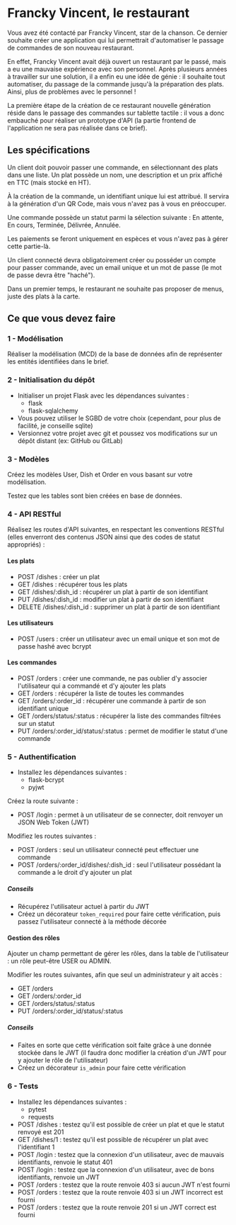 # Francky Vincent, le restaurant

Vous avez été contacté par Francky Vincent, star de la chanson. Ce dernier souhaite créer une application qui lui permettrait d'automatiser le passage de commandes de son nouveau restaurant.

​En effet, Francky Vincent avait déjà ouvert un restaurant par le passé, mais a eu une mauvaise expérience avec son personnel. Après plusieurs années à travailler sur une solution, il a enfin eu une idée de génie : il souhaite tout automatiser, du passage de la commande jusqu'à la préparation des plats. Ainsi, plus de problèmes avec le personnel !

La première étape de la création de ce restaurant nouvelle génération réside dans le passage des commandes sur tablette tactile : il vous a donc embauché pour réaliser un prototype d'API (la partie frontend de l'application ne sera pas réalisée dans ce brief).

## Les spécifications

Un client doit pouvoir passer une commande, en sélectionnant des plats dans une liste. Un plat possède un nom, une description et un prix affiché en TTC (mais stocké en HT).

À la création de la commande, un identifiant unique lui est attribué. Il servira à la génération d'un QR Code, mais vous n'avez pas à vous en préoccuper.

Une commande possède un statut parmi la sélection suivante : En attente, En cours, Terminée, Délivrée, Annulée.

Les paiements se feront uniquement en espèces et vous n'avez pas à gérer cette partie-là.

Un client connecté devra obligatoirement créer ou posséder un compte pour passer commande, avec un email unique et un mot de passe (le mot de passe devra être "haché").

Dans un premier temps, le restaurant ne souhaite pas proposer de menus, juste des plats à la carte.

## Ce que vous devez faire

### 1 - Modélisation

​Réaliser la modélisation (MCD) de la base de données afin de représenter les entités identifiées dans le brief.

### 2 - Initialisation du dépôt

- Initialiser un projet Flask avec les dépendances suivantes :
  - flask
  - flask-sqlalchemy
- Vous pouvez utiliser le SGBD de votre choix (cependant, pour plus de facilité, je conseille sqlite)
- Versionnez votre projet avec git et poussez vos modifications sur un dépôt distant (ex: GitHub ou GitLab)

### 3 - Modèles

Créez les modèles User, Dish et Order en vous basant sur votre modélisation.

Testez que les tables sont bien créées en base de données.

### 4 - API RESTful

Réalisez les routes d'API suivantes, en respectant les conventions RESTful (elles enverront des contenus JSON ainsi que des codes de statut appropriés) :​

#### Les plats

- POST /dishes : créer un plat
- GET /dishes : récupérer tous les plats
- GET /dishes/:dish_id : récupérer un plat à partir de son identifiant
- PUT /dishes/:dish_id : modifier un plat à partir de son identifiant
- DELETE /dishes/:dish_id : supprimer un plat à partir de son identifiant

#### Les utilisateurs

- POST /users : créer un utilisateur avec un email unique et son mot de passe hashé avec bcrypt

#### Les commandes

- POST /orders : créer une commande, ne pas oublier d'y associer l'utilisateur qui a commandé et d'y ajouter les plats
- GET /orders : récupérer la liste de toutes les commandes
- GET /orders/:order_id : récupérer une commande à partir de son identifiant unique
- GET /orders/status/:status : récupérer la liste des commandes filtrées sur un statut
- PUT /orders/:order_id/status/:status : permet de modifier le statut d'une commande

### 5 - Authentification

- Installez les dépendances suivantes :
  - flask-bcrypt
  - pyjwt

Créez la route suivante :

- POST /login : permet à un utilisateur de se connecter, doit renvoyer un JSON Web Token (JWT)

Modifiez les routes suivantes :

- POST /orders : seul un utilisateur connecté peut effectuer une commande
- POST /orders/:order_id/dishes/:dish_id : seul l'utilisateur possédant la commande a le droit d'y ajouter un plat

##### Conseils

- Récupérez l'utilisateur actuel à partir du JWT
- Créez un décorateur `token_required` pour faire cette vérification, puis passez l'utilisateur connecté à la méthode décorée

#### Gestion des rôles

Ajouter un champ permettant de gérer les rôles, dans la table de l'utilisateur : un rôle peut-être USER ou ADMIN.

Modifier les routes suivantes, afin que seul un administrateur y ait accès :

- GET /orders
- GET /orders/:order_id
- GET /orders/status/:status
- PUT /orders/:order_id/status/:status

##### Conseils

- Faites en sorte que cette vérification soit faite grâce à une donnée stockée dans le JWT (il faudra donc modifier la création d'un JWT pour y ajouter le rôle de l'utilisateur)
- Créez un décorateur `is_admin` pour faire cette vérification

### 6 - Tests

- Installez les dépendances suivantes :
  - pytest
  - requests
- POST /dishes : testez qu'il est possible de créer un plat et que le statut renvoyé est 201
- GET /dishes/1 : testez qu'il est possible de récupérer un plat avec l'identifiant 1
- POST /login : testez que la connexion d'un utilisateur, avec de mauvais identifiants, renvoie le statut 401
- POST /login : testez que la connexion d'un utilisateur, avec de bons identifiants, renvoie un JWT
- POST /orders : testez que la route renvoie 403 si aucun JWT n'est fourni
- POST /orders : testez que la route renvoie 403 si un JWT incorrect est fourni
- POST /orders : testez que la route renvoie 201 si un JWT correct est fourni